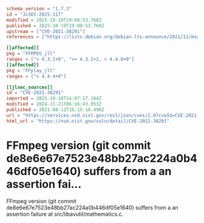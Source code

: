 ```toml
schema_version = "1.7.3"
id = "JLSEC-2025-117"
modified = 2025-10-19T19:08:53.760Z
published = 2025-10-19T19:08:53.760Z
upstream = ["CVE-2021-38291"]
references = ["https://lists.debian.org/debian-lts-announce/2021/11/msg00012.html", "https://security.gentoo.org/glsa/202312-14", "https://trac.ffmpeg.org/ticket/9312", "https://www.debian.org/security/2021/dsa-4990", "https://www.debian.org/security/2021/dsa-4998", "https://lists.debian.org/debian-lts-announce/2021/11/msg00012.html", "https://security.gentoo.org/glsa/202312-14", "https://trac.ffmpeg.org/ticket/9312", "https://www.debian.org/security/2021/dsa-4990", "https://www.debian.org/security/2021/dsa-4998"]

[[affected]]
pkg = "FFMPEG_jll"
ranges = ["< 4.3.1+0", ">= 4.3.1+2, < 4.4.0+0"]
[[affected]]
pkg = "FFplay_jll"
ranges = ["< 4.4.4+0"]

[[jlsec_sources]]
id = "CVE-2021-38291"
imported = 2025-10-18T14:07:17.164Z
modified = 2024-11-21T06:16:43.953Z
published = 2021-08-12T16:15:10.490Z
url = "https://services.nvd.nist.gov/rest/json/cves/2.0?cveId=CVE-2021-38291"
html_url = "https://nvd.nist.gov/vuln/detail/CVE-2021-38291"
```

# FFmpeg version (git commit de8e6e67e7523e48bb27ac224a0b446df05e1640) suffers from a an assertion fai...

FFmpeg version (git commit de8e6e67e7523e48bb27ac224a0b446df05e1640) suffers from a an assertion failure at src/libavutil/mathematics.c.

